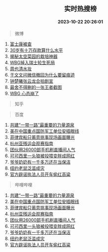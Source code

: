 <div align="center"><h2>实时热搜榜</h2><h4>2023-10-22 20:26:01</h4></div>

> 微博  

1. [富士康被查](https://s.weibo.com/weibo?q=%23%E5%AF%8C%E5%A3%AB%E5%BA%B7%E8%A2%AB%E6%9F%A5%23&t=31&band_rank=1&Refer=top)<br />
2. [30岁有十万存款算什么水平](https://s.weibo.com/weibo?q=%2330%E5%B2%81%E6%9C%89%E5%8D%81%E4%B8%87%E5%AD%98%E6%AC%BE%E7%AE%97%E4%BB%80%E4%B9%88%E6%B0%B4%E5%B9%B3%23&t=31&band_rank=2&Refer=top)<br />
3. [揭秘太空菜园的栽培神器](https://s.weibo.com/weibo?q=%23%E6%8F%AD%E7%A7%98%E5%A4%AA%E7%A9%BA%E8%8F%9C%E5%9B%AD%E7%9A%84%E6%A0%BD%E5%9F%B9%E7%A5%9E%E5%99%A8%23&t=31&band_rank=3&Refer=top)<br />
4. [WBG掉入瑞士轮生死局](https://s.weibo.com/weibo?q=%23WBG%E6%8E%89%E5%85%A5%E7%91%9E%E5%A3%AB%E8%BD%AE%E7%94%9F%E6%AD%BB%E5%B1%80%23&t=31&band_rank=4&Refer=top)<br />
5. [周也清水妆](https://s.weibo.com/weibo?q=%23%E5%91%A8%E4%B9%9F%E6%B8%85%E6%B0%B4%E5%A6%86%23&t=31&band_rank=5&Refer=top)<br />
6. [于文文问微信撤回为什么要留痕迹](https://s.weibo.com/weibo?q=%23%E4%BA%8E%E6%96%87%E6%96%87%E9%97%AE%E5%BE%AE%E4%BF%A1%E6%92%A4%E5%9B%9E%E4%B8%BA%E4%BB%80%E4%B9%88%E8%A6%81%E7%95%99%E7%97%95%E8%BF%B9%23&t=31&band_rank=6&Refer=top)<br />
7. [钟楚曦张云龙合拍剧宣](https://s.weibo.com/weibo?q=%23%E9%92%9F%E6%A5%9A%E6%9B%A6%E5%BC%A0%E4%BA%91%E9%BE%99%E5%90%88%E6%8B%8D%E5%89%A7%E5%AE%A3%23&t=31&band_rank=7&Refer=top)<br />
8. [最舍不得删的一张王者截图](https://s.weibo.com/weibo?q=%23%E6%9C%80%E8%88%8D%E4%B8%8D%E5%BE%97%E5%88%A0%E7%9A%84%E4%B8%80%E5%BC%A0%E7%8E%8B%E8%80%85%E6%88%AA%E5%9B%BE%23&t=31&band_rank=8&Refer=top)<br />
9. [WBG 心态崩了](https://s.weibo.com/weibo?q=WBG%20%E5%BF%83%E6%80%81%E5%B4%A9%E4%BA%86&t=31&band_rank=9&Refer=top)<br />

> 知乎  


> 百度  

1. [共建“一带一路”最重要的力量源泉](https://www.baidu.com/s?wd=%E5%85%B1%E5%BB%BA%E2%80%9C%E4%B8%80%E5%B8%A6%E4%B8%80%E8%B7%AF%E2%80%9D%E6%9C%80%E9%87%8D%E8%A6%81%E7%9A%84%E5%8A%9B%E9%87%8F%E6%BA%90%E6%B3%89&sa=fyb_news&rsv_dl=fyb_news)<br />
2. [美在中国重点国防军工单位安插眼线](https://www.baidu.com/s?wd=%E7%BE%8E%E5%9C%A8%E4%B8%AD%E5%9B%BD%E9%87%8D%E7%82%B9%E5%9B%BD%E9%98%B2%E5%86%9B%E5%B7%A5%E5%8D%95%E4%BD%8D%E5%AE%89%E6%8F%92%E7%9C%BC%E7%BA%BF&sa=fyb_news&rsv_dl=fyb_news)<br />
3. [菲律宾船只蓄意挑事现场画面曝光](https://www.baidu.com/s?wd=%E8%8F%B2%E5%BE%8B%E5%AE%BE%E8%88%B9%E5%8F%AA%E8%93%84%E6%84%8F%E6%8C%91%E4%BA%8B%E7%8E%B0%E5%9C%BA%E7%94%BB%E9%9D%A2%E6%9B%9D%E5%85%89&sa=fyb_news&rsv_dl=fyb_news)<br />
4. [杭州亚残运会观赛指南](https://www.baidu.com/s?wd=%E6%9D%AD%E5%B7%9E%E4%BA%9A%E6%AE%8B%E8%BF%90%E4%BC%9A%E8%A7%82%E8%B5%9B%E6%8C%87%E5%8D%97&sa=fyb_news&rsv_dl=fyb_news)<br />
5. [团伙用26000部手机刷直播间人气](https://www.baidu.com/s?wd=%E5%9B%A2%E4%BC%99%E7%94%A826000%E9%83%A8%E6%89%8B%E6%9C%BA%E5%88%B7%E7%9B%B4%E6%92%AD%E9%97%B4%E4%BA%BA%E6%B0%94&sa=fyb_news&rsv_dl=fyb_news)<br />
6. [可可西里一头狼被投喂变胖成网红](https://www.baidu.com/s?wd=%E5%8F%AF%E5%8F%AF%E8%A5%BF%E9%87%8C%E4%B8%80%E5%A4%B4%E7%8B%BC%E8%A2%AB%E6%8A%95%E5%96%82%E5%8F%98%E8%83%96%E6%88%90%E7%BD%91%E7%BA%A2&sa=fyb_news&rsv_dl=fyb_news)<br />
7. [爷爷奶奶有一千多万还在当保洁](https://www.baidu.com/s?wd=%E7%88%B7%E7%88%B7%E5%A5%B6%E5%A5%B6%E6%9C%89%E4%B8%80%E5%8D%83%E5%A4%9A%E4%B8%87%E8%BF%98%E5%9C%A8%E5%BD%93%E4%BF%9D%E6%B4%81&sa=fyb_news&rsv_dl=fyb_news)<br />
8. [纽约老鼠泛滥成灾](https://www.baidu.com/s?wd=%E7%BA%BD%E7%BA%A6%E8%80%81%E9%BC%A0%E6%B3%9B%E6%BB%A5%E6%88%90%E7%81%BE&sa=fyb_news&rsv_dl=fyb_news)<br />
9. [官方辟谣执法人员开车偷红高粱](https://www.baidu.com/s?wd=%E5%AE%98%E6%96%B9%E8%BE%9F%E8%B0%A3%E6%89%A7%E6%B3%95%E4%BA%BA%E5%91%98%E5%BC%80%E8%BD%A6%E5%81%B7%E7%BA%A2%E9%AB%98%E7%B2%B1&sa=fyb_news&rsv_dl=fyb_news)<br />

> 哔哩哔哩  

1. [共建“一带一路”最重要的力量源泉](https://www.baidu.com/s?wd=%E5%85%B1%E5%BB%BA%E2%80%9C%E4%B8%80%E5%B8%A6%E4%B8%80%E8%B7%AF%E2%80%9D%E6%9C%80%E9%87%8D%E8%A6%81%E7%9A%84%E5%8A%9B%E9%87%8F%E6%BA%90%E6%B3%89&sa=fyb_news&rsv_dl=fyb_news)<br />
2. [美在中国重点国防军工单位安插眼线](https://www.baidu.com/s?wd=%E7%BE%8E%E5%9C%A8%E4%B8%AD%E5%9B%BD%E9%87%8D%E7%82%B9%E5%9B%BD%E9%98%B2%E5%86%9B%E5%B7%A5%E5%8D%95%E4%BD%8D%E5%AE%89%E6%8F%92%E7%9C%BC%E7%BA%BF&sa=fyb_news&rsv_dl=fyb_news)<br />
3. [菲律宾船只蓄意挑事现场画面曝光](https://www.baidu.com/s?wd=%E8%8F%B2%E5%BE%8B%E5%AE%BE%E8%88%B9%E5%8F%AA%E8%93%84%E6%84%8F%E6%8C%91%E4%BA%8B%E7%8E%B0%E5%9C%BA%E7%94%BB%E9%9D%A2%E6%9B%9D%E5%85%89&sa=fyb_news&rsv_dl=fyb_news)<br />
4. [杭州亚残运会观赛指南](https://www.baidu.com/s?wd=%E6%9D%AD%E5%B7%9E%E4%BA%9A%E6%AE%8B%E8%BF%90%E4%BC%9A%E8%A7%82%E8%B5%9B%E6%8C%87%E5%8D%97&sa=fyb_news&rsv_dl=fyb_news)<br />
5. [团伙用26000部手机刷直播间人气](https://www.baidu.com/s?wd=%E5%9B%A2%E4%BC%99%E7%94%A826000%E9%83%A8%E6%89%8B%E6%9C%BA%E5%88%B7%E7%9B%B4%E6%92%AD%E9%97%B4%E4%BA%BA%E6%B0%94&sa=fyb_news&rsv_dl=fyb_news)<br />
6. [可可西里一头狼被投喂变胖成网红](https://www.baidu.com/s?wd=%E5%8F%AF%E5%8F%AF%E8%A5%BF%E9%87%8C%E4%B8%80%E5%A4%B4%E7%8B%BC%E8%A2%AB%E6%8A%95%E5%96%82%E5%8F%98%E8%83%96%E6%88%90%E7%BD%91%E7%BA%A2&sa=fyb_news&rsv_dl=fyb_news)<br />
7. [爷爷奶奶有一千多万还在当保洁](https://www.baidu.com/s?wd=%E7%88%B7%E7%88%B7%E5%A5%B6%E5%A5%B6%E6%9C%89%E4%B8%80%E5%8D%83%E5%A4%9A%E4%B8%87%E8%BF%98%E5%9C%A8%E5%BD%93%E4%BF%9D%E6%B4%81&sa=fyb_news&rsv_dl=fyb_news)<br />
8. [纽约老鼠泛滥成灾](https://www.baidu.com/s?wd=%E7%BA%BD%E7%BA%A6%E8%80%81%E9%BC%A0%E6%B3%9B%E6%BB%A5%E6%88%90%E7%81%BE&sa=fyb_news&rsv_dl=fyb_news)<br />
9. [官方辟谣执法人员开车偷红高粱](https://www.baidu.com/s?wd=%E5%AE%98%E6%96%B9%E8%BE%9F%E8%B0%A3%E6%89%A7%E6%B3%95%E4%BA%BA%E5%91%98%E5%BC%80%E8%BD%A6%E5%81%B7%E7%BA%A2%E9%AB%98%E7%B2%B1&sa=fyb_news&rsv_dl=fyb_news)<br />
